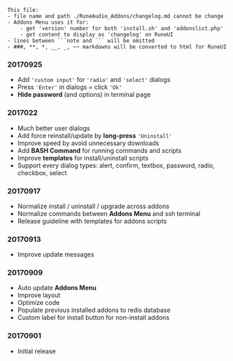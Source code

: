 ```note  
This file: 
- file name and path ./RuneAudio_Addons/changelog.md cannot be change
- Addons Menu uses it for:
    - get 'version' number for both 'install.sh' and 'addonslist.php'
    - get content to display as 'changelog' on RuneUI
- lines between ```note and ``` will be omitted
- ###, **, *, __, _, ~~ markdowns will be converted to html for RuneUI
```

### 20170925
- Add `'custom input'` for `'radio'` and `'select'` dialogs
- Press `'Enter'` in dialogs = click `'Ok'`
- **Hide password** (and options) in terminal page

### 2017022
- Much better user dialogs
- Add force reinstall/update by **long-press** `'Uninstall'`
- Improve speed by avoid unnecessary downloads
- Add **BASH Command** for running commands and scripts
- Improve **templates** for install/uninstall scripts
- Support every dialog types: alert, confirm, textbox, password, radio, checkbox, select

### 20170917
- Normalize install / uninstall / upgrade across addons
- Normalize commands between **Addons Menu** and ssh terminal
- Release guideline with templates for addons scripts

### 20170913
- Improve update messages

### 20170909
- Auto update **Addons Menu**
- Improve layout
- Optimize code
- Populate previous installed addons to redis database
- Custom label for install button for non-install addons

### 20170901
- Initial release
